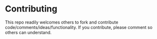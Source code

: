 # Contributing

This repo readily welcomes others to fork and contribute code/comments/ideas/functionality.
If you contribute, please comment so others can understand.

